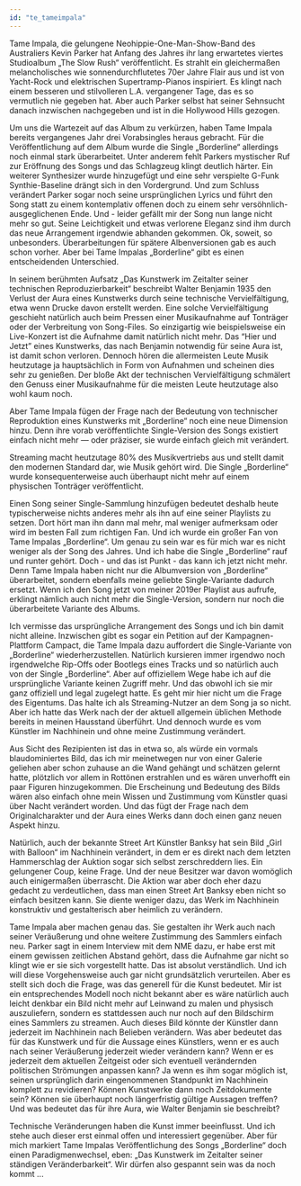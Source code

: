 ```yaml
---
id: "te_tameimpala"
---
```


Tame Impala, die gelungene Neohippie-One-Man-Show-Band des Australiers Kevin Parker hat Anfang des Jahres ihr lang erwartetes viertes Studioalbum „The Slow Rush“ veröffentlicht. Es strahlt ein gleichermaßen melancholisches wie sonnendurchflutetes 70er Jahre Flair aus und ist von Yacht-Rock und elektrischen Supertramp-Pianos inspiriert. Es klingt nach einem besseren und stilvolleren L.A. vergangener Tage, das es so vermutlich nie gegeben hat. Aber auch Parker selbst hat seiner Sehnsucht danach inzwischen nachgegeben und ist in die Hollywood Hills gezogen.

Um uns die Wartezeit auf das Album zu verkürzen, haben Tame Impala bereits vergangenes Jahr drei Vorabsingles heraus gebracht.
Für die Veröffentlichung auf dem Album wurde die Single „Borderline“ allerdings noch einmal stark überarbeitet. Unter anderem fehlt Parkers mystischer Ruf zur Eröffnung des Songs und das Schlagzeug klingt deutlich härter. Ein weiterer Synthesizer wurde hinzugefügt und eine sehr verspielte G-Funk Synthie-Baseline drängt sich in den Vordergrund. Und zum Schluss verändert Parker sogar noch seine ursprünglichen Lyrics und führt den Song statt zu einem kontemplativ offenen doch zu einem sehr versöhnlich-ausgeglichenen Ende.
Und - leider gefällt mir der Song nun lange nicht mehr so gut. Seine Leichtigkeit und etwas verlorene Eleganz sind ihm durch das neue Arrangement irgendwie abhanden gekommen.
Ok, soweit, so unbesonders. Überarbeitungen für spätere Albenversionen gab es auch schon vorher. Aber bei Tame Impalas „Borderline“ gibt es einen entscheidenden Unterschied.

In seinem berühmten Aufsatz „Das Kunstwerk im Zeitalter seiner technischen Reproduzierbarkeit“ beschreibt Walter Benjamin 1935 den Verlust der Aura eines Kunstwerks durch seine technische Vervielfältigung, etwa wenn Drucke davon erstellt werden. Eine solche Vervielfältigung geschieht natürlich auch beim Pressen einer Musikaufnahme auf Tonträger oder der Verbreitung von Song-Files. So einzigartig wie beispielsweise ein Live-Konzert ist die Aufnahme damit natürlich nicht mehr. Das “Hier und Jetzt” eines Kunstwerks, das nach Benjamin notwendig für seine Aura ist, ist damit schon verloren. Dennoch hören die allermeisten Leute Musik heutzutage ja hauptsächlich in Form von Aufnahmen und scheinen dies sehr zu genießen.
Der bloße Akt der technischen Vervielfältigung schmälert den Genuss einer Musikaufnahme für die meisten Leute heutzutage also wohl kaum noch.

Aber Tame Impala fügen der Frage nach der Bedeutung von technischer Reproduktion eines Kunstwerks mit „Borderline“ noch eine neue Dimension hinzu.
Denn ihre vorab veröffentlichte Single-Version des Songs existiert einfach nicht mehr — oder präziser, sie wurde einfach gleich mit verändert.

Streaming macht heutzutage 80% des Musikvertriebs aus und stellt damit den modernen Standard dar, wie Musik gehört wird. Die Single „Borderline“ wurde konsequenterweise auch überhaupt nicht mehr auf einem physischen Tonträger veröffentlicht.

Einen Song seiner Single-Sammlung hinzufügen bedeutet deshalb heute typischerweise nichts anderes mehr als ihn auf eine seiner Playlists zu setzen. Dort hört man ihn dann mal mehr, mal weniger aufmerksam oder wird im besten Fall zum richtigen Fan.
Und ich wurde ein großer Fan von Tame Impalas „Borderline“. Um genau zu sein war es für mich war es nicht weniger als der Song des Jahres. Und ich habe die Single „Borderline“ rauf und runter gehört. Doch - und das ist Punkt - das kann ich jetzt nicht mehr.
Denn Tame Impala haben nicht nur die Albumversion von „Borderline“ überarbeitet, sondern ebenfalls meine geliebte Single-Variante dadurch ersetzt.
Wenn ich den Song jetzt von meiner 2019er Playlist aus aufrufe, erklingt nämlich auch nicht mehr die Single-Version, sondern nur noch die überarbeitete Variante des Albums.

Ich vermisse das ursprüngliche Arrangement des Songs und ich bin damit nicht alleine. Inzwischen gibt es sogar ein Petition auf der Kampagnen-Plattform Campact, die Tame Impala dazu auffordert die Single-Variante von „Borderline“ wiederherzustellen.
Natürlich kursieren immer irgendwo noch irgendwelche Rip-Offs oder Bootlegs eines Tracks und so natürlich auch von der Single „Borderline“.
Aber auf offiziellem Wege habe ich auf die ursprüngliche Variante keinen Zugriff mehr. Und das obwohl ich sie mir ganz offiziell und legal zugelegt hatte.
Es geht mir hier nicht um die Frage des Eigentums. Das halte ich als Streaming-Nutzer an dem Song ja so nicht. Aber ich hatte das Werk nach der der aktuell allgemein üblichen Methode bereits in meinen Hausstand überführt. Und dennoch wurde es vom Künstler im Nachhinein und ohne meine Zustimmung verändert.

Aus Sicht des Rezipienten ist das in etwa so, als würde ein vormals blaudominiertes Bild, das ich mir meinetwegen nur von einer Galerie geliehen aber schon zuhause an die Wand gehängt und schätzen gelernt hatte, plötzlich vor allem in Rottönen erstrahlen und es wären unverhofft ein paar Figuren hinzugekommen. Die Erscheinung und Bedeutung des Bilds wären also einfach ohne mein Wissen und Zustimmung vom Künstler quasi über Nacht verändert worden. Und das fügt der Frage nach dem Originalcharakter und der Aura eines Werks dann doch einen ganz neuen Aspekt hinzu.

Natürlich, auch der bekannte Street Art Künstler Banksy hat sein Bild „Girl with Balloon“ im Nachhinein verändert, in dem er es direkt nach dem letzten Hammerschlag der Auktion sogar sich selbst zerschreddern lies.
Ein gelungener Coup, keine Frage. Und der neue Besitzer war davon womöglich auch einigermaßen überrascht. Die Aktion war aber doch eher dazu gedacht zu verdeutlichen, dass man einen Street Art Banksy eben nicht so einfach besitzen kann. Sie diente weniger dazu, das Werk im Nachhinein konstruktiv und gestalterisch aber heimlich zu verändern.

Tame Impala aber machen genau das. Sie gestalten ihr Werk auch nach seiner Veräußerung und ohne weitere Zustimmung des Sammlers einfach neu. Parker sagt in einem Interview mit dem NME dazu, er habe erst mit einem gewissen zeitlichen Abstand gehört, dass die Aufnahme gar nicht so klingt wie er sie sich vorgestellt hatte. Das ist absolut verständlich. Und ich will diese Vorgehensweise auch
gar nicht grundsätzlich verurteilen. Aber es stellt sich doch die Frage, was das generell für die Kunst bedeutet. Mir ist ein entsprechendes Modell noch nicht bekannt aber es wäre natürlich auch leicht denkbar ein Bild nicht mehr auf Leinwand zu malen und physisch auszuliefern, sondern es stattdessen auch nur noch auf den Bildschirm eines Sammlers zu streamen. Auch dieses Bild könnte der Künstler dann jederzeit im Nachhinein nach Belieben verändern.
Was aber bedeutet das für das Kunstwerk und für die Aussage eines Künstlers, wenn er es auch nach seiner Veräußerung jederzeit wieder verändern kann?
Wenn er es jederzeit dem aktuellen Zeitgeist oder sich eventuell verändernden politischen Strömungen anpassen kann? Ja wenn es ihm sogar möglich ist, seinen ursprünglich darin eingenommenen Standpunkt im Nachhinein komplett zu revidieren? Können Kunstwerke dann noch Zeitdokumente sein? Können sie überhaupt noch längerfristig gültige Aussagen treffen? Und was bedeutet das für ihre Aura, wie Walter Benjamin sie beschreibt?

Technische Veränderungen haben die Kunst immer beeinflusst. Und ich stehe auch dieser erst einmal offen und interessiert gegenüber.
Aber für mich markiert Tame Impalas Veröffentlichung des Songs „Borderline“ doch einen Paradigmenwechsel, eben:
„Das Kunstwerk im Zeitalter seiner ständigen Veränderbarkeit“.
Wir dürfen also gespannt sein was da noch kommt ...